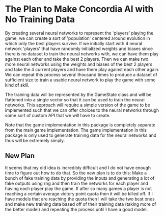 # The Plan to Make Concordia AI with No Training Data

By creating several neural networks to represent the 
'players' playing the game, we can create a sort of 
'population' centered around evolution in which only
the best players survive. If we initially start with 4
neural network 'players' that have randomly initialized
weights and biases since there is no dataset to train
the neural networks with, we can have them play against 
each other and take the best 2 players. Then we can
make two more neural networks using the weights and biases
of the best 2 players and take the 4 current players and
have them play against each other again. We can repeat this
process several thousand times to produce a dataset
of sufficient size to train a usable neural network to 
play the game with some kind of skill. 

The training data will be represented by the GameState 
class and will be flattened into a single vector so that
it can be used to train the neural networks. This approach 
will require a simple version of the game to be implemented
such that we can offer choices to the neural networks through
some sort of custom API that we will have to create.

Note that the game implementation in this package is completely
separate from the main game implementation. The game implementation
in this package is only used to generate training data for the
neural networks and thus will be extremely simply. 

## New Plan

It seems that my old idea is incredibly difficult and I do not have 
enough time to figure out how to do that. So the new plan is to do this: Make a bunch of fake training data by providing the inputs and generating
a lot of fake outputs using rng and then train the networks for each player and 
having each player play the game. If after so many games a player is not reaching
a certain average victory point quota then it will be killed off. If I have models
that are reaching the quota then I will take the two best ones and make new training
data based off of their training data (taking more of the better model) and repeating
the process until I have a good model.